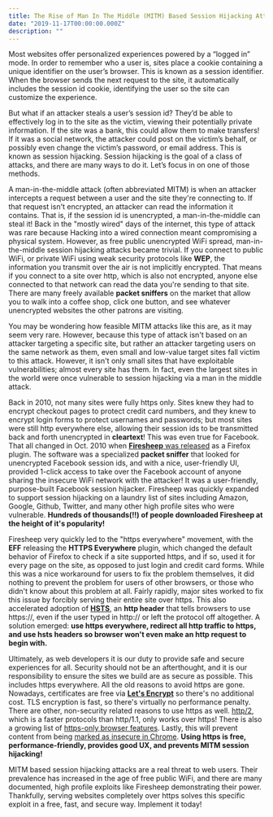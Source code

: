 ```yaml
---
title: The Rise of Man In The Middle (MITM) Based Session Hijacking Attacks
date: "2019-11-17T00:00:00.000Z"
description: ""
---
```


Most websites offer personalized experiences powered by a “logged in” mode. In order to remember who a user is, sites place a cookie containing a unique identifier on the user’s browser. This is known as a session identifier. When the browser sends the next request to the site, it automatically includes the session id cookie, identifying the user so the site can customize the experience.

But what if an attacker steals a user’s session id? They’d be able to effectively log in to the site as the victim, viewing their potentially private information. If the site was a bank, this could allow them to make transfers! If it was a social network, the attacker could post on the victim’s behalf, or possibly even change the victim’s password, or email address. This is known as session hijacking. Session hijacking is the goal of a class of attacks, and there are many ways to do it. Let’s focus in on one of those methods.

A man-in-the-middle attack (often abbreviated MITM) is when an attacker intercepts a request between a user and the site they're connecting to. If that request isn't encrypted, an attacker can read the information it contains. That is, if the session id is unencrypted, a man-in-the-middle can steal it! Back in the "mostly wired" days of the internet, this type of attack was rare because Hacking into a wired connection meant compromising a physical system. However, as free public unencrypted WiFi spread, man-in-the-middle session hijacking attacks became trivial. If you connect to public WiFi, or private WiFi using weak security protocols like **WEP**, the information you transmit over the air is not implicitly encrypted. That means if you connect to a site over http, which is also not encrypted, anyone else connected to that network can read the data you're sending to that site. There are many freely available **packet sniffers** on the market that allow you to walk into a coffee shop, click one button, and see whatever unencrypted websites the other patrons are visiting.

You may be wondering how feasible MITM attacks like this are, as it may seem very rare. However, because this type of attack isn't based on an attacker targeting a specific site, but rather an attacker targeting users on the same network as them, even small and low-value target sites fall victim to this attack. However, it isn't only small sites that have exploitable vulnerabilities; almost every site has them. In fact, even the largest sites in the world were once vulnerable to session hijacking via a man in the middle attack.

Back in 2010, not many sites were fully https only. Sites knew they had to encrypt checkout pages to protect credit card numbers, and they knew to encrypt login forms to protect usernames and passwords; but most sites were still http everywhere else, allowing their session ids to be transmitted back and forth unencrypted in **cleartext**! This was even true for Facebook. That all changed in Oct. 2010 when [**Firesheep** was released](https://techcrunch.com/2010/10/24/firesheep-in-wolves-clothing-app-lets-you-hack-into-twitter-facebook-accounts-easily/) as a Firefox plugin. The software was a specialized **packet sniffer** that looked for unencrypted Facebook session ids, and with a nice, user-friendly UI, provided 1-click access to take over the Facebook account of anyone sharing the insecure WiFi network with the attacker! It was a user-friendly, purpose-built Facebook session hijacker. Firesheep was quickly expanded to support session hijacking on a laundry list of sites including Amazon, Google, Github, Twitter, and many other high profile sites who were vulnerable. **Hundreds of thousands(!!) of people downloaded Firesheep at the height of it's popularity!**

Firesheep very quickly led to the "https everywhere" movement, with the **EFF** releasing the **HTTPS Everywhere** plugin, which changed the default behavior of Firefox to check if a site supported https, and if so, used it for every page on the site, as opposed to just login and credit card forms. While this was a nice workaround for users to fix the problem themselves, it did nothing to prevent the problem for users of other browsers, or those who didn't know about this problem at all. Fairly rapidly, major sites worked to fix this issue by forcibly serving their entire site over https. This also accelerated adoption of [**HSTS**](https://en.wikipedia.org/wiki/HTTP_Strict_Transport_Security), an **http header** that tells browsers to use https://, even if the user typed in http:// or left the protocol off altogether. A solution emerged: **use https everywhere, redirect all http traffic to https, and use hsts headers so browser won't even make an http request to begin with.**

Ultimately, as web developers it is our duty to provide safe and secure experiences for all. Security should not be an afterthought, and it is our responsibility to ensure the sites we build are as secure as possible. This includes https everywhere. All the old reasons to avoid https are gone. Nowadays, certificates are free via [**Let's Encrypt**](https://letsencrypt.org/) so there's no additional cost. TLS encryption is fast, so there's virtually no performance penalty. There are other, non-security related reasons to use https as well. [http/2](https://www.ssl.com/article/an-introduction-to-http2/), which is a faster protocols than http/1.1, only works over https! There is also a growing list of [https-only browser features](https://www.digicert.com/blog/https-only-features-in-browsers/). Lastly, this will prevent content from being [marked as insecure in Chrome](https://www.blog.google/products/chrome/milestone-chrome-security-marking-http-not-secure/). **Using https is free, performance-friendly, provides good UX, and prevents MITM session hijacking!**

MITM based session hijacking attacks are a real threat to web users. Their prevalence has increased in the age of free public WiFi, and there are many documented, high profile exploits like Firesheep demonstrating their power. Thankfully, serving websites completely over https solves this specific exploit in a free, fast, and secure way. Implement it today!
